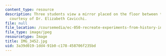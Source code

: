 ```yaml
---
content_type: resource
description: Three students view a mirror placed on the floor between them. Photo
  courtesy of Dr. Elizabeth Cavicchi.
file: null
file_location: /coursemedia/ec-050-recreate-experiments-from-history-inform-the-future-from-the-past-galileo-january-iap-2010/3a39d0191dd491b0c178458706f235bd_IMG_3452.jpg
file_type: image/jpeg
resourcetype: Image
title: IMG_3452.jpg
uid: 3a39d019-1dd4-91b0-c178-458706f235bd
---
```

